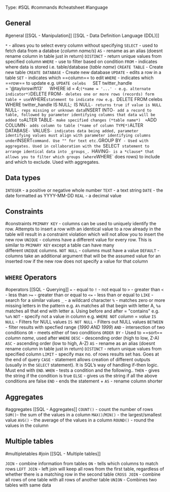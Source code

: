 Type: #SQL #commands #cheatsheet #language 

## General 
#general [[SQL - Manipulation]] [[SQL - Data Definition Language (DDL)]]

`*` - allows you to select every column without specifying
`SELECT`  - used to fetch data from a databse (*column name/s*)
	`AS` - rename as an alias (doesnt rename column in table just in return)
	`DISTINCT` - return unique values from specified column
	`WHERE` - use to filter based on condition 
`FROM` - indicates where data is stored i.e. table/database (*table name*) 
`CREATE TABLE` -  Create new table
`CREATE DATABASE` - Create new database
`UPDATE` - edits a row in a table
	`SET` - indicates which ==column== to edit
	`WHERE` - indicates which ==row== to update
	e.g. `UPDATE celebs  
	`SET twitter_handle = '@taylorswift13'`  
	`WHERE id = 4;` (*name = '...' - e.g. alternate indicator*)
`DELETE FROM` - deletes one or more rows (records) form table
	+ use `WHERE` statement to indicate row
	e.g. 
	`DELETE FROM celebs  `
	`WHERE twitter_handle IS NULL;`
		`IS NULL` - returns true if value is NULL 
`NULL` - reps missing or unknown data
`INSERT INTO` - add a record to table, followed by parameter identifying columns that data will be added to
`ALTER TABLE` - make specified changes (*table name*) 
	+ `ADD COLUMN` - adds column to table (*name of column TYPE*)
`ALTER DATABASE` - 
`VALUES` - indicates data being added, parameter identifying values must align with parameter identifying columns under `INSERT` command. Use "" for text etc.
`GROUP BY` - Used with aggregates. Used in collaboration with the `SELECT` statement to arrange identical data into _groups_.
`HAVING` - is a *clause* that allows you to filter which groups (where `WHERE` does rows) to include and which to exclude. Used with aggregates.

## Data types
`INTEGER` - a positive or negative whole number 
`TEXT` - a text string
`DATE` - the date formatted as YYYY-MM-DD
`REAL` - a decimal value

## Constraints
#constraints
`PRIMARY KEY` - columns can be used to uniquely identify the row. Attempts to insert a row with an identical value to a row already in the table will result in a constraint violation which will not allow you to insert the new row
`UNIQUE` - columns have a different value for every row. This is similar to `PRIMARY KEY` except a table can have many different `UNIQUE` columns.
`NOT NULL` - columns must have a value
`DEFAULT` - columns take an additional argument that will be the assumed value for an inserted row if the new row does not specify a value for that column

## `WHERE` Operators
#operators [[SQL - Querying]]
`=` - equal to
`!` - not equal to
`>` - greater than
`<` - less than
`>=` - greater than or equal to
`<=` - less than or equal to
`LIKE` - search for a similar values
	`_` - a wildcard character
	`%` - matches zero or more missing letters in the pattern e.g. `A%` matches all that begin with letter A, `%a` matches all that end with letter a. Using before and after = "contains" e.g. `%a%`
`NOT` - specify not a value in column
	e.g. `WHERE NOT` *column* = *value*
`IS NULL` - Filters for NULL values
`IS NOT NULL` - Filters out NULL values
`BETWEEN` - filter results with specfied range (*1990 AND 1999*)
`AND` - intersection of two conditions
`OR` - meets either of two conditions
`ORDER BY` - Used to ==sort== *column name*, used after `WHERE`
	`DESC` - descending order (high to low, Z-A)
	`ASC` - ascending order (low to high, A-Z)
`AS` - rename as an alias (doesnt rename column in table just in return)
`DISTINCT` - return unique values from specified column
`LIMIT` - specify max no. of rows results set has. Goes at the end of query
`CASE` - statement allows creation of different outputs (usually in the `SELECT` statement). It is SQL’s way of handling if-then logic. Must end with `END`.
	`WHEN` - tests a condition and the following..
	`THEN` - gives the string if the condition is true
	`ELSE` - gives us the string if all the above conditions are false
	`END` - ends the statement
		+ `AS` - rename column shorter 

## Aggregates
#aggregates [[SQL - Aggregates]] 
`COUNT()` - count the number of rows
`SUM()`- the sum of the values in a column
`MAX()`/`MIN()` - the largest/smallest value
`AVG()` - the average of the values in a column
`ROUND()` - round the values in the column 

## Multiple tables
#multipletables #join [[SQL - Multiple tables]]

`JOIN` - combine information from tables
	`ON` - tells which columns to match rows
`LEFT JOIN` - left join will keep all rows from the first table, regardless of whether there is a matching row in the second table 
`CROSS JOIN` - combine all rows of one table with all rows of another table
`UNION` - Combines two tables with same data
